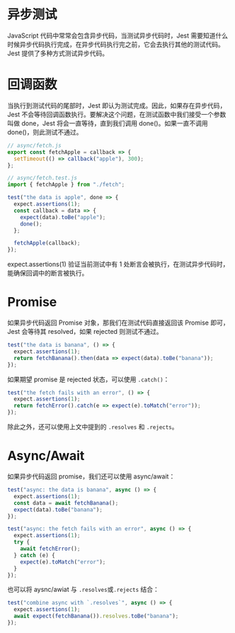 # 异步测试

JavaScript 代码中常常会包含异步代码，当测试异步代码时，Jest 需要知道什么时候异步代码执行完成，在异步代码执行完之前，它会去执行其他的测试代码。Jest 提供了多种方式测试异步代码。

# 回调函数

当执行到测试代码的尾部时，Jest 即认为测试完成。因此，如果存在异步代码，Jest 不会等待回调函数执行。要解决这个问题，在测试函数中我们接受一个参数叫做 done，Jest 将会一直等待，直到我们调用 done()。如果一直不调用 done()，则此测试不通过。

```js
// async/fetch.js
export const fetchApple = callback => {
  setTimeout(() => callback("apple"), 300);
};

// async/fetch.test.js
import { fetchApple } from "./fetch";

test("the data is apple", done => {
  expect.assertions(1);
  const callback = data => {
    expect(data).toBe("apple");
    done();
  };

  fetchApple(callback);
});
```

expect.assertions(1) 验证当前测试中有 1 处断言会被执行，在测试异步代码时，能确保回调中的断言被执行。

# Promise

如果异步代码返回 Promise 对象，那我们在测试代码直接返回该 Promise 即可，Jest 会等待其 resolved，如果 rejected 则测试不通过。

```js
test("the data is banana", () => {
  expect.assertions(1);
  return fetchBanana().then(data => expect(data).toBe("banana"));
});
```

如果期望 promise 是 rejected 状态，可以使用 `.catch()`：

```js
test("the fetch fails with an error", () => {
  expect.assertions(1);
  return fetchError().catch(e => expect(e).toMatch("error"));
});
```

除此之外，还可以使用上文中提到的 `.resolves` 和 `.rejects`。

# Async/Await

如果异步代码返回 promise，我们还可以使用 async/await：

```js
test("async: the data is banana", async () => {
  expect.assertions(1);
  const data = await fetchBanana();
  expect(data).toBe("banana");
});

test("async: the fetch fails with an error", async () => {
  expect.assertions(1);
  try {
    await fetchError();
  } catch (e) {
    expect(e).toMatch("error");
  }
});
```

也可以将 aysnc/awiat 与 `.resolves`或`.rejects` 结合：

```js
test("combine async with `.resolves`", async () => {
  expect.assertions(1);
  await expect(fetchBanana()).resolves.toBe("banana");
});
```
